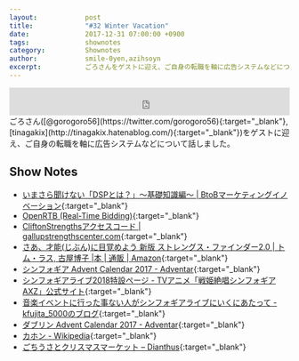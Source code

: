 ```yaml
---
layout:            post
title:             "#32 Winter Vacation"
date:              2017-12-31 07:00:00 +0900
tags:              shownotes
category:          Shownotes
author:            smile-0yen,azihsoyn
excerpt:           ごろさんをゲストに迎え、ご自身の転職を軸に広告システムなどについて話しました。
---
```

<iframe width="100%" height="50" scrolling="no" frameborder="no" src="https://w.soundcloud.com/player/?url=https%3A//api.soundcloud.com/tracks/376709789&amp;auto_play=false&amp;hide_related=false&amp;show_user=true&amp;show_reposts=false&amp;visual=false&amp;show_artwork=false&amp;default_height=75"></iframe>
ごろさん([@gorogoro56](https://twitter.com/gorogoro56){:target="_blank"}, [tinagakix](http://tinagakix.hatenablog.com/){:target="_blank"})をゲストに迎え、ご自身の転職を軸に広告システムなどについて話しました。

## Show Notes
- [いまさら聞けない「DSPとは？」～基礎知識編～ \| BtoBマーケティングイノベーション](https://www.innovation.co.jp/b2blog/dsp/){:target="_blank"}
- [OpenRTB \(Real\-Time Bidding\)](https://www.iab.com/guidelines/real-time-bidding-rtb-project/){:target="_blank"}
- [CliftonStrengthsアクセスコード \| gallupstrengthscenter\.com](https://www.gallupstrengthscenter.com/Purchase/ja-JP/Index/?utm_source=En_US&utm_medium=Ad&utm_campaign=SF1SiteAd){:target="_blank"}
- [さあ、才能\(じぶん\)に目覚めよう 新版 ストレングス・ファインダー2\.0 \| トム・ラス, 古屋博子 \|本 \| 通販 \| Amazon](https://www.amazon.co.jp/%E3%81%95%E3%81%82%E3%80%81%E6%89%8D%E8%83%BD-%E3%81%98%E3%81%B6%E3%82%93-%E3%81%AB%E7%9B%AE%E8%A6%9A%E3%82%81%E3%82%88%E3%81%86-%E6%96%B0%E7%89%88-%E3%82%B9%E3%83%88%E3%83%AC%E3%83%B3%E3%82%B0%E3%82%B9%E3%83%BB%E3%83%95%E3%82%A1%E3%82%A4%E3%83%B3%E3%83%80%E3%83%BC2-0/dp/4532321433/ref=sr_1_1?ie=UTF8&qid=1514497165&sr=8-1&keywords=%E3%81%95%E3%81%81%E6%89%8D%E8%83%BD%E3%81%AB%E7%9B%AE%E8%A6%9A%E3%82%81%E3%82%88%E3%81%86){:target="_blank"}
- [シンフォギア Advent Calendar 2017 \- Adventar](https://adventar.org/calendars/2568){:target="_blank"}
- [シンフォギアライブ2018特設ページ \- TVアニメ「戦姫絶唱シンフォギアAXZ」公式サイト](http://www.symphogear-axz.com/live2018/){:target="_blank"}
- [音楽イベントに行った事ない人がシンフォギアライブにいくにあたって \- kfujita\_5000のブログ](http://kfujita-5000.hatenablog.com/entry/2017/12/18/235809){:target="_blank"}
- [ダブリン Advent Calendar 2017 \- Adventar](https://adventar.org/calendars/2589){:target="_blank"}
- [カホン \- Wikipedia](https://ja.wikipedia.org/wiki/%E3%82%AB%E3%83%9B%E3%83%B3){:target="_blank"}
- [ごちうさとクリスマスマーケット – Dianthus](http://www.dianthus.org/ja/%e7%ac%ac11%e7%be%bd-%e5%b0%91%e5%a5%b3%e3%81%af%e8%b5%a4%e3%81%84%e5%a4%96%e5%a5%97%e3%82%92%e7%ba%8f%e3%81%84%e3%82%a6%e3%82%b5%e3%82%ae%e3%82%92%e9%a7%86%e3%82%8a%e3%81%a6%e8%81%96%e5%a4%9c){:target="_blank"}
